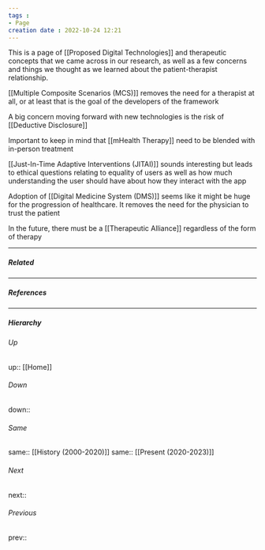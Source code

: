 ```yaml
---
tags :
- Page
creation date : 2022-10-24 12:21 
---
```

This is a page of [[Proposed Digital Technologies]] and therapeutic concepts that we came across in our research, as well as a few concerns and things we thought as we learned about the patient-therapist relationship.

[[Multiple Composite Scenarios (MCS)]] removes the need for a therapist at all, or at least that is the goal of the developers of the framework

A big concern moving forward with new technologies is the risk of [[Deductive Disclosure]]

Important to keep in mind that [[mHealth Therapy]] need to be blended with in-person treatment

[[Just-In-Time Adaptive Interventions (JITAI)]] sounds interesting but leads to ethical questions relating to equality of users as well as how much understanding the user should have about how they interact with the app

Adoption of [[Digital Medicine System (DMS)]] seems like it might be huge for the progression of healthcare. It removes the need for the physician to trust the patient

In the future, there must be a [[Therapeutic Alliance]] regardless of the form of therapy

---
##### Related


---
##### References


---
##### Hierarchy
###### Up
up:: [[Home]]
###### Down
down:: 
###### Same
same:: [[History (2000-2020)]]
same:: [[Present (2020-2023)]]
###### Next
next:: 
###### Previous
prev:: 
